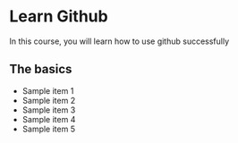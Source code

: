 # Learn Github

In this course, you will learn how to use github successfully

## The basics

- Sample item 1
- Sample item 2
- Sample item 3
- Sample item 4
- Sample item 5
